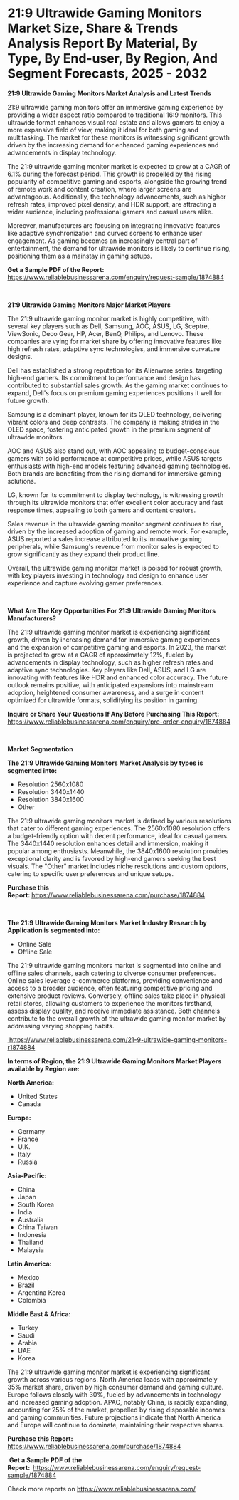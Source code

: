 <p><h1>21:9 Ultrawide Gaming Monitors Market Size, Share & Trends Analysis Report By Material, By Type, By End-user, By Region, And Segment Forecasts, 2025 - 2032</h1></p><p><strong>21:9 Ultrawide Gaming Monitors Market Analysis and Latest Trends</strong></p>
<p><p>21:9 ultrawide gaming monitors offer an immersive gaming experience by providing a wider aspect ratio compared to traditional 16:9 monitors. This ultrawide format enhances visual real estate and allows gamers to enjoy a more expansive field of view, making it ideal for both gaming and multitasking. The market for these monitors is witnessing significant growth driven by the increasing demand for enhanced gaming experiences and advancements in display technology.</p><p>The 21:9 ultrawide gaming monitor market is expected to grow at a CAGR of 6.1% during the forecast period. This growth is propelled by the rising popularity of competitive gaming and esports, alongside the growing trend of remote work and content creation, where larger screens are advantageous. Additionally, the technology advancements, such as higher refresh rates, improved pixel density, and HDR support, are attracting a wider audience, including professional gamers and casual users alike.</p><p>Moreover, manufacturers are focusing on integrating innovative features like adaptive synchronization and curved screens to enhance user engagement. As gaming becomes an increasingly central part of entertainment, the demand for ultrawide monitors is likely to continue rising, positioning them as a mainstay in gaming setups.</p></p>
<p><strong>Get a Sample PDF of the Report:&nbsp;</strong> <a href="https://www.reliablebusinessarena.com/enquiry/request-sample/1874884?utm_campaign=2349&utm_medium=2&utm_source=Github&utm_content=ia&utm_term=10022025&utm_id=219-ultrawide-gaming-monitors">https://www.reliablebusinessarena.com/enquiry/request-sample/1874884</a></p>
<p>&nbsp;</p>
<p><strong>21:9 Ultrawide Gaming Monitors Major Market Players</strong></p>
<p><p>The 21:9 ultrawide gaming monitor market is highly competitive, with several key players such as Dell, Samsung, AOC, ASUS, LG, Sceptre, ViewSonic, Deco Gear, HP, Acer, BenQ, Philips, and Lenovo. These companies are vying for market share by offering innovative features like high refresh rates, adaptive sync technologies, and immersive curvature designs.</p><p>Dell has established a strong reputation for its Alienware series, targeting high-end gamers. Its commitment to performance and design has contributed to substantial sales growth. As the gaming market continues to expand, Dell's focus on premium gaming experiences positions it well for future growth.</p><p>Samsung is a dominant player, known for its QLED technology, delivering vibrant colors and deep contrasts. The company is making strides in the OLED space, fostering anticipated growth in the premium segment of ultrawide monitors.</p><p>AOC and ASUS also stand out, with AOC appealing to budget-conscious gamers with solid performance at competitive prices, while ASUS targets enthusiasts with high-end models featuring advanced gaming technologies. Both brands are benefiting from the rising demand for immersive gaming solutions.</p><p>LG, known for its commitment to display technology, is witnessing growth through its ultrawide monitors that offer excellent color accuracy and fast response times, appealing to both gamers and content creators.</p><p>Sales revenue in the ultrawide gaming monitor segment continues to rise, driven by the increased adoption of gaming and remote work. For example, ASUS reported a sales increase attributed to its innovative gaming peripherals, while Samsung's revenue from monitor sales is expected to grow significantly as they expand their product line.</p><p>Overall, the ultrawide gaming monitor market is poised for robust growth, with key players investing in technology and design to enhance user experience and capture evolving gamer preferences.</p></p>
<p>&nbsp;</p>
<p><strong>What Are The Key Opportunities For 21:9 Ultrawide Gaming Monitors Manufacturers?</strong></p>
<p><p>The 21:9 ultrawide gaming monitor market is experiencing significant growth, driven by increasing demand for immersive gaming experiences and the expansion of competitive gaming and esports. In 2023, the market is projected to grow at a CAGR of approximately 12%, fueled by advancements in display technology, such as higher refresh rates and adaptive sync technologies. Key players like Dell, ASUS, and LG are innovating with features like HDR and enhanced color accuracy. The future outlook remains positive, with anticipated expansions into mainstream adoption, heightened consumer awareness, and a surge in content optimized for ultrawide formats, solidifying its position in gaming.</p></p>
<p><strong>Inquire or Share Your Questions If Any Before Purchasing This Report:</strong> <a href="https://www.reliablebusinessarena.com/enquiry/pre-order-enquiry/1874884?utm_campaign=2349&utm_medium=2&utm_source=Github&utm_content=ia&utm_term=10022025&utm_id=219-ultrawide-gaming-monitors">https://www.reliablebusinessarena.com/enquiry/pre-order-enquiry/1874884</a></p>
<p>&nbsp;</p>
<p><strong>Market Segmentation</strong></p>
<p><strong>The 21:9 Ultrawide Gaming Monitors Market Analysis by types is segmented into:</strong></p>
<p><ul><li>Resolution 2560x1080</li><li>Resolution 3440x1440</li><li>Resolution 3840x1600</li><li>Other</li></ul></p>
<p><p>The 21:9 ultrawide gaming monitors market is defined by various resolutions that cater to different gaming experiences. The 2560x1080 resolution offers a budget-friendly option with decent performance, ideal for casual gamers. The 3440x1440 resolution enhances detail and immersion, making it popular among enthusiasts. Meanwhile, the 3840x1600 resolution provides exceptional clarity and is favored by high-end gamers seeking the best visuals. The "Other" market includes niche resolutions and custom options, catering to specific user preferences and unique setups.</p></p>
<p><strong>Purchase this Report:&nbsp;</strong><a href="https://www.reliablebusinessarena.com/purchase/1874884?utm_campaign=2349&utm_medium=2&utm_source=Github&utm_content=ia&utm_term=10022025&utm_id=219-ultrawide-gaming-monitors">https://www.reliablebusinessarena.com/purchase/1874884</a></p>
<p>&nbsp;</p>
<p><strong>The 21:9 Ultrawide Gaming Monitors Market Industry Research by Application is segmented into:</strong></p>
<p><ul><li>Online Sale</li><li>Offline Sale</li></ul></p>
<p><p>The 21:9 ultrawide gaming monitors market is segmented into online and offline sales channels, each catering to diverse consumer preferences. Online sales leverage e-commerce platforms, providing convenience and access to a broader audience, often featuring competitive pricing and extensive product reviews. Conversely, offline sales take place in physical retail stores, allowing customers to experience the monitors firsthand, assess display quality, and receive immediate assistance. Both channels contribute to the overall growth of the ultrawide gaming monitor market by addressing varying shopping habits.</p></p>
<p><a href="https://www.reliablebusinessarena.com/21-9-ultrawide-gaming-monitors-r1874884?utm_campaign=2349&utm_medium=2&utm_source=Github&utm_content=ia&utm_term=10022025&utm_id=219-ultrawide-gaming-monitors">&nbsp;https://www.reliablebusinessarena.com/21-9-ultrawide-gaming-monitors-r1874884</a></p>
<p><strong>In terms of Region, the 21:9 Ultrawide Gaming Monitors Market Players available by Region are:</strong></p>
<p>
    <p> <strong> North America: </strong>
        <ul>
            <li>United States</li>
            <li>Canada</li>
        </ul>
        </p> 
    <p> <strong> Europe: </strong>
        <ul>
            <li>Germany</li>
            <li>France</li>
            <li>U.K.</li>
            <li>Italy</li>
            <li>Russia</li>
        </ul>
        </p> 
    <p> <strong> Asia-Pacific: </strong>
        <ul>
            <li>China</li>
            <li>Japan</li>
            <li>South Korea</li>
            <li>India</li>
            <li>Australia</li>
            <li>China Taiwan</li>
            <li>Indonesia</li>
            <li>Thailand</li>
            <li>Malaysia</li>
        </ul>
        </p> 
    <p> <strong> Latin America: </strong>
        <ul>
            <li>Mexico</li>
            <li>Brazil</li>
            <li>Argentina Korea</li>
            <li>Colombia</li>
        </ul>
        </p> 
    <p> <strong> Middle East & Africa: </strong>
        <ul>
            <li>Turkey</li>
            <li>Saudi</li>
            <li>Arabia</li>
            <li>UAE</li>
            <li>Korea</li>
        </ul>
    </p>
    </p>
<p><p>The 21:9 ultrawide gaming monitor market is experiencing significant growth across various regions. North America leads with approximately 35% market share, driven by high consumer demand and gaming culture. Europe follows closely with 30%, fueled by advancements in technology and increased gaming adoption. APAC, notably China, is rapidly expanding, accounting for 25% of the market, propelled by rising disposable incomes and gaming communities. Future projections indicate that North America and Europe will continue to dominate, maintaining their respective shares.</p></p>
<p><strong>Purchase this Report: </strong><a href="https://www.reliablebusinessarena.com/purchase/1874884?utm_campaign=2349&utm_medium=2&utm_source=Github&utm_content=ia&utm_term=10022025&utm_id=219-ultrawide-gaming-monitors">https://www.reliablebusinessarena.com/purchase/1874884</a></p>
<p>&nbsp;<strong>Get a Sample PDF of the Report:&nbsp;&nbsp;</strong><a href="https://www.reliablebusinessarena.com/enquiry/request-sample/1874884?utm_campaign=2349&utm_medium=2&utm_source=Github&utm_content=ia&utm_term=10022025&utm_id=219-ultrawide-gaming-monitors">https://www.reliablebusinessarena.com/enquiry/request-sample/1874884</a></p>
<p><strong></strong></p>
<p>Check more reports on <a href="https://www.reliablebusinessarena.com/?utm_campaign=2349&utm_medium=2&utm_source=Github&utm_content=ia&utm_term=10022025&utm_id=219-ultrawide-gaming-monitors">https://www.reliablebusinessarena.com/</a></p>